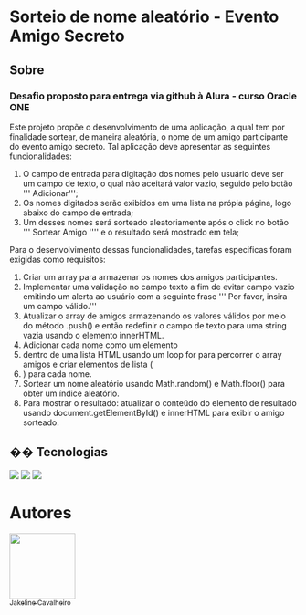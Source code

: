 <h1>Sorteio de nome aleatório - Evento Amigo Secreto</h1>

<h2>   Sobre</h2>

<h3> Desafio proposto para entrega via github à Alura - curso Oracle ONE</h3>

<p> Este projeto propõe o desenvolvimento de uma aplicação, a qual tem por finalidade sortear, de maneira aleatória, o nome de um amigo participante 
do evento amigo secreto. Tal aplicação deve apresentar as seguintes funcionalidades:
  
1) O campo de entrada para digitação dos nomes pelo usuário deve ser um campo de texto, o qual não aceitará valor vazio, seguido pelo botão ''' Adicionar''';
2) Os nomes digitados serão exibidos em uma lista na própia página, logo abaixo do campo de entrada;
3) Um desses nomes será sorteado aleatoriamente após o click no botão ''' Sortear Amigo '''' e o resultado será mostrado em tela;

Para o desenvolvimento dessas funcionalidades, tarefas especificas foram exigidas como requisitos:
1) Criar um array para armazenar os nomes dos amigos participantes. 
2) Implementar uma validação no campo texto a fim de evitar campo vazio emitindo um alerta ao usuário com a seguinte frase ''' Por favor, insira um campo válido.'''
3) Atualizar o array de amigos armazenando os valores válidos por meio do método .push() e então redefinir o campo de texto para uma string vazia usando o elemento innerHTML.
4) Adicionar cada nome como um elemento <li> dentro de uma lista HTML usando um loop for para percorrer o array amigos e criar elementos de lista (<li>) para cada nome.
6) Sortear um nome aleatório usando Math.random() e Math.floor() para obter um índice aleatório.
7) Para mostrar o resultado: atualizar o conteúdo do elemento de resultado usando document.getElementById() e innerHTML para exibir o amigo sorteado. </p>


## �� Tecnologias
<div>
  <img src="https://img.shields.io/badge/HTML-239120?style=for-the-badge&logo=html5&logoColor=white">
  <img src="https://img.shields.io/badge/CSS-239120?&style=for-the-badge&logo=css3&logoColor=white">
  <img src="https://img.shields.io/badge/JavaScript-F7DF1E?style=for-the-badge&logo=javascript&logoColor=black">
</div>

# Autores

[<img loading="lazy" src= "https://avatars.githubusercontent.com/u/95052063?v=4" width=115><br><sub> Jakeline Cavalheiro </sub>](https://github.com/JKCavalheiro)
